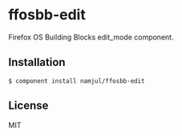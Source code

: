 # ffosbb-edit

  Firefox OS Building Blocks edit_mode component.

## Installation

    $ component install namjul/ffosbb-edit

## License

  MIT
